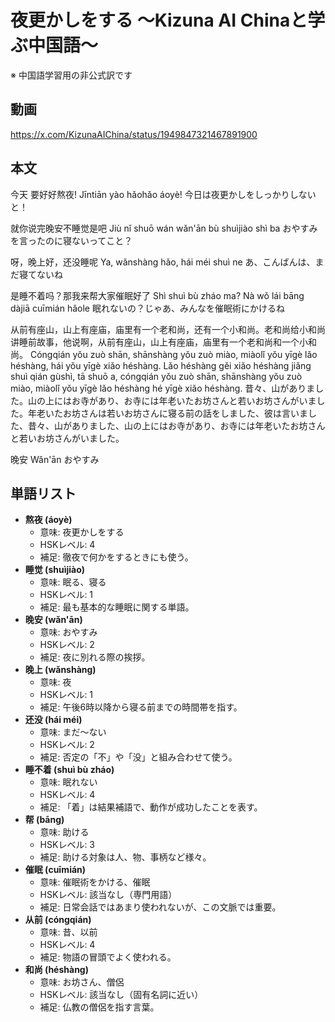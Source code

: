 # 夜更かしをする 〜Kizuna AI Chinaと学ぶ中国語〜
※ 中国語学習用の非公式訳です

## 動画
https://x.com/KizunaAIChina/status/1949847321467891900

## 本文

今天 要好好熬夜!
Jīntiān yào hǎohǎo áoyè!
今日は夜更かしをしっかりしないと！

就你说完晚安不睡觉是吧
Jiù nǐ shuō wán wǎn'ān bù shuìjiào shì ba
おやすみを言ったのに寝ないってこと？

呀，晚上好，还没睡呢
Ya, wǎnshàng hǎo, hái méi shuì ne
あ、こんばんは、まだ寝てないね

是睡不着吗？那我来帮大家催眠好了
Shì shuì bù zháo ma? Nà wǒ lái bāng dàjiā cuīmián hǎole
眠れないの？じゃあ、みんなを催眠術にかけるね

从前有座山，山上有座庙，庙里有一个老和尚，还有一个小和尚。老和尚给小和尚讲睡前故事，他说啊，从前有座山，山上有座庙，庙里有一个老和尚和一个小和尚。
Cóngqián yǒu zuò shān, shānshàng yǒu zuò miào, miàolǐ yǒu yīgè lǎo héshàng, hái yǒu yīgè xiǎo héshàng. Lǎo héshàng gěi xiǎo héshàng jiǎng shuì qián gùshì, tā shuō a, cóngqián yǒu zuò shān, shānshàng yǒu zuò miào, miàolǐ yǒu yīgè lǎo héshàng hé yīgè xiǎo héshàng.
昔々、山がありました。山の上にはお寺があり、お寺には年老いたお坊さんと若いお坊さんがいました。年老いたお坊さんは若いお坊さんに寝る前の話をしました、彼は言いました、昔々、山がありました、山の上にはお寺があり、お寺には年老いたお坊さんと若いお坊さんがいました。

晚安
Wǎn'ān
おやすみ

## 単語リスト

* **熬夜 (áoyè)**
    * 意味: 夜更かしをする
    * HSKレベル: 4
    * 補足: 徹夜で何かをするときにも使う。
* **睡觉 (shuìjiào)**
    * 意味: 眠る、寝る
    * HSKレベル: 1
    * 補足: 最も基本的な睡眠に関する単語。
* **晚安 (wǎn'ān)**
    * 意味: おやすみ
    * HSKレベル: 2
    * 補足: 夜に別れる際の挨拶。
* **晚上 (wǎnshàng)**
    * 意味: 夜
    * HSKレベル: 1
    * 補足: 午後6時以降から寝る前までの時間帯を指す。
* **还没 (hái méi)**
    * 意味: まだ〜ない
    * HSKレベル: 2
    * 補足: 否定の「不」や「没」と組み合わせて使う。
* **睡不着 (shuì bù zháo)**
    * 意味: 眠れない
    * HSKレベル: 4
    * 補足: 「着」は結果補語で、動作が成功したことを表す。
* **帮 (bāng)**
    * 意味: 助ける
    * HSKレベル: 3
    * 補足: 助ける対象は人、物、事柄など様々。
* **催眠 (cuīmián)**
    * 意味: 催眠術をかける、催眠
    * HSKレベル: 該当なし（専門用語）
    * 補足: 日常会話ではあまり使われないが、この文脈では重要。
* **从前 (cóngqián)**
    * 意味: 昔、以前
    * HSKレベル: 4
    * 補足: 物語の冒頭でよく使われる。
* **和尚 (héshàng)**
    * 意味: お坊さん、僧侶
    * HSKレベル: 該当なし（固有名詞に近い）
    * 補足: 仏教の僧侶を指す言葉。
